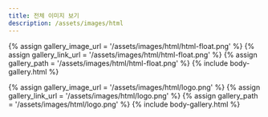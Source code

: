 ```yaml
---
title: 전체 이미지 보기
description: /assets/images/html
---
```




{% assign gallery_image_url = '/assets/images/html/html-float.png' %}
{% assign gallery_link_url = '/assets/images/html/html-float.png' %}
{% assign gallery_path = '/assets/images/html/html-float.png' %}
{% include body-gallery.html %}

{% assign gallery_image_url = '/assets/images/html/logo.png' %}
{% assign gallery_link_url = '/assets/images/html/logo.png' %}
{% assign gallery_path = '/assets/images/html/logo.png' %}
{% include body-gallery.html %}
